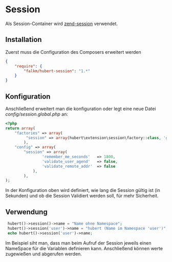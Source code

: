 # Session

Als Session-Container wird [zend-session](https://docs.zendframework.com/zend-session/) verwendet.

## Installation

Zuerst muss die Configuration des Composers erweitert werden
```json
{
    "require": {
        "falkm/hubert-session": "1.*"
    }
}
```

## Konfiguration

Anschließend erweitert man die konfiguration oder legt eine neue Datei _config/session.global.php_ an:
```php
<?php
return array(
    "factories" => array(
         "session" => array(hubert\extension\session\factory::class, 'get')
        ),
    "config" => array(
        "session" => array(
                'remember_me_seconds'   => 1800,
                'validate_user_agend'   => false,
                'validate_remote_addr'  => false
            ),
        ),
);
```

In der Konfiguration oben wird definiert, wie lang die Session gültig ist (in Sekunden) und ob die Session Validiert werden soll, für mehr Sicherheit.


## Verwendung

```php
 hubert()->session()->name = "Name ohne Namespace";
 hubert()->session('user')->name = "hubert (Name im Namespace 'user')";
 echo hubert()->session('user')->name;
```

Im Beispiel siht man, dass man beim Aufruf der Session jeweils einen NameSpace für die Variablen definieren kann.
Anschließend können werte zugewießen und abgerufen werden.

